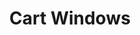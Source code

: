 ---
type: table
id: table.cart_windows
title: Cart Windows
description: |
  Represents a planning window for meal plans with an associated shopping cart. Users can have multiple cart windows for different planning periods.

fields:
  - id: window_id
    type: uuid
    description: Unique identifier for the cart window.
    constraints: [primary key, not null]
  - id: user_id
    type: uuid
    description: Reference to the user who owns this cart window.
    constraints: [foreign key, not null]
  - id: cart_id
    type: uuid
    description: Reference to the associated shopping cart.
    constraints: [foreign key, not null]
  - id: name
    type: string
    description: Optional user-defined name for the cart window.
    constraints: []
  - id: start_date
    type: date
    description: Start date of the planning window.
    constraints: [not null]
  - id: end_date
    type: date
    description: End date of the planning window.
    constraints: [not null]
  - id: status
    type: string
    description: Status of the cart window (active, completed, archived).
    constraints: [not null]
  - id: created_at
    type: timestamp
    description: When this cart window was created.
    constraints: [not null]

related:
  feature:
    - feature.meal_plan_calendar
    - feature.shopping_cart
  event:
    - event.create_cart_window
    - event.select_cart_window
    - event.go_to_cart_windows
  screen:
    - screen.meal_planning_tab
  component:
    - component.cart_window_selection_modal
  api_endpoint:
    - endpoint.api.cart.POST
  db:
    relational:
      - table.shopping_cart
      - table.user_meal_plan
    graph:
      - node.user
--- 